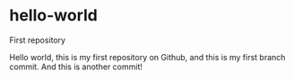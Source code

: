 # hello-world
First repository

Hello world, this is my first repository on Github, and this is my first branch commit.
And this is another commit!
